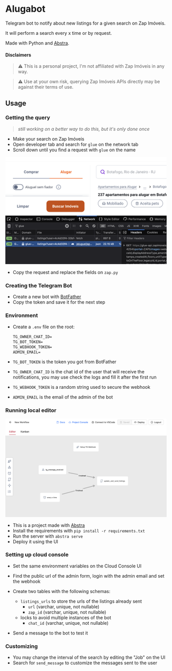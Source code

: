 # Alugabot

Telegram bot to notify about new listings for a given search on Zap Imóveis.

It will perform a search every x time or by request.

Made with Python and [Abstra](https://github.com/abstra-app/abstra-lib).

#### Disclaimers

> ⚠️ This is a personal project, I'm not affiliated with Zap Imóveis in any way.

> ⚠️ Use at your own risk, querying Zap Imóveis APIs directly may be against their terms of use.

## Usage

### Getting the query

> _still working on a better way to do this, but it's only done once_

- Make your search on Zap Imóveis
- Open developer tab and search for `glue` on the network tab
- Scroll down until you find a request with `glue` on the name

![network tab](./docs/network_tab.png)

- Copy the request and replace the fields on `zap.py` 

### Creating the Telegram Bot

- Create a new bot with [BotFather](https://t.me/botfather)
- Copy the token and save it for the next step

### Environment

- Create a `.env` file on the root:
  ```
  TG_OWNER_CHAT_ID=
  TG_BOT_TOKEN=
  TG_WEBHOOK_TOKEN=
  ADMIN_EMAIL=
  ```

- `TG_BOT_TOKEN` is the token you got from BotFather

- `TG_OWNER_CHAT_ID` is the chat id of the user that will receive the notifications, you may use check the logs and fill it after the first run

- `TG_WEBHOOK_TOKEN` is a random string used to secure the webhook

- `ADMIN_EMAIL` is the email of the admin of the bot

### Running local editor

![editor](./docs/abstra.png)

- This is a project made with [Abstra](https://github.com/abstra-app/abstra-lib)
- Install the requirements with `pip install -r requirements.txt`
- Run the server with `abstra serve`
- Deploy it using the UI

### Setting up cloud console
- Set the same environment variables on the Cloud Console UI
- Find the public url of the admin form, login with the admin email and set the webhook
- Create two tables with the following schemas:
  - `listings_urls` to store the urls of the listings already sent
    - `url` (varchar, unique, not nullable)
    - `zap_id` (varchar, unique, not nullable)
  - locks to avoid multiple instances of the bot
    - `chat_id` (varchar, unique, not nullable)

- Send a message to the bot to test it

### Customizing

- You may change the interval of the search by editing the "Job" on the UI
- Search for `send_message` to customize the messages sent to the user




